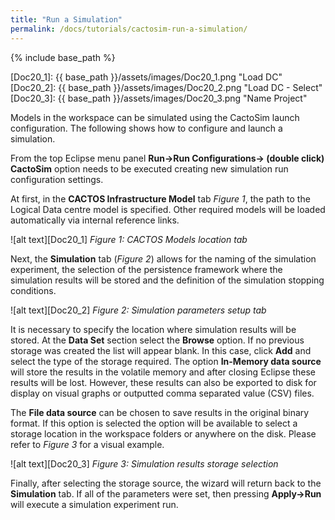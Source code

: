 ```yaml
---
title: "Run a Simulation"
permalink: /docs/tutorials/cactosim-run-a-simulation/
---
```


{% include base_path %}

[Doc20_1]: {{ base_path }}/assets/images/Doc20_1.png "Load DC"
[Doc20_2]: {{ base_path }}/assets/images/Doc20_2.png "Load DC - Select"
[Doc20_3]: {{ base_path }}/assets/images/Doc20_3.png "Name Project"

Models in the workspace can be simulated using the CactoSim launch configuration. The following shows how to configure and launch a simulation.

From the top Eclipse menu panel __Run->Run Configurations-> (double click) CactoSim__ option needs to be executed creating new simulation run configuration settings.

At first, in the __CACTOS Infrastructure Model__ tab *Figure 1*, the path to the Logical Data centre model is specified. Other required models will be loaded automatically via internal reference links.

![alt text][Doc20_1]
*Figure 1: CACTOS Models location tab*

Next, the __Simulation__ tab (*Figure 2*) allows for the naming of the simulation experiment, the selection of the persistence framework where the simulation results will be stored and the definition of the simulation stopping conditions.   

![alt text][Doc20_2]
*Figure 2: Simulation parameters setup tab*     

It is necessary to specify the location where simulation results will be stored. At the __Data Set__ section select the __Browse__ option. If no previous storage was created the list will appear blank. In this case, click __Add__ and select the type of the storage required. The option __In-Memory data source__ will store the results in the volatile memory and after closing Eclipse these results will be lost. However, these results can also be exported to disk for display on visual graphs or outputted comma separated value (CSV) files. 

The __File data source__ can be chosen to save results in the original binary format. If this option is selected the option will be available to select a storage location in the workspace folders or anywhere on the disk. Please refer to *Figure 3* for a visual example.

![alt text][Doc20_3]
*Figure 3: Simulation results storage selection*

Finally, after selecting the storage source, the wizard will return back to the __Simulation__ tab. If all of the parameters were set, then pressing __Apply->Run__ will execute a simulation experiment run.




